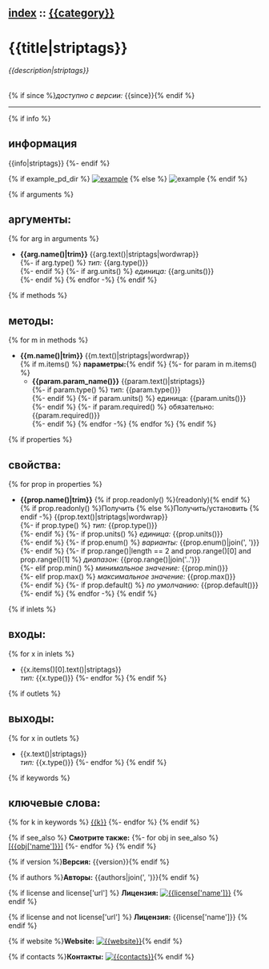 [index](index.html) :: [{{category}}](category_{{category|urlencode}}.html)
---

# {{title|striptags}}

###### {{description|striptags}}

{% if since %}*доступно с версии:* {{since}}{% endif %}

---

{% if info %}
## информация
{{info|striptags}}
{%- endif %}

{% if example_pd_dir %}
[![example]({{example_img_dir}}{{title|urlencode}}.jpg)]({{example_pd_dir}}{{title|urlencode}}.pd)
{% else %}
![example]({{example_img_dir}}{{title|urlencode}}.jpg)
{% endif %}

{% if arguments %}
## аргументы:
{% for arg in arguments %}
* **{{arg.name()|trim}}**
{{arg.text()|striptags|wordwrap}}<br>
{%- if arg.type() %}
_тип:_ {{arg.type()}}<br>
{%- endif %}
{%- if arg.units() %}
_единица:_ {{arg.units()}}<br>
{%- endif %}
{% endfor -%}
{% endif %}

{% if methods %}
## методы:
{% for m in methods %}
* **{{m.name()|trim}}**
{{m.text()|striptags|wordwrap}}<br>
{% if m.items() %}  __параметры:__{% endif %}
{%- for param in m.items() %}
  - **{{param.param_name()}}** {{param.text()|striptags}}<br>
{%- if param.type() %}
    тип: {{param.type()}} <br>
{%- endif %}
{%- if param.units() %}
    единица: {{param.units()}} <br> 
{%- endif %}
{%- if param.required() %}
    обязательно: {{param.required()}} <br> 
{%- endif %}
{% endfor -%}
{% endfor %}
{% endif %}

{% if properties %}
## свойства:
{% for prop in properties %}
* **{{prop.name()|trim}}** {% if prop.readonly() %}(readonly){% endif %}
{% if prop.readonly() %}Получить {% else %}Получить/установить {% endif -%}
{{prop.text()|striptags|wordwrap}}<br>
{%- if prop.type() %}
_тип:_ {{prop.type()}}<br>
{%- endif %}
{%- if prop.units() %}
_единица:_ {{prop.units()}}<br>
{%- endif %}
{%- if prop.enum() %}
_варианты:_ {{prop.enum()|join(', ')}}<br>
{%- endif %}
{%- if prop.range()|length == 2 and prop.range()[0] and prop.range()[1] %}
_диапазон:_ {{prop.range()|join('..')}}<br>
{%- elif prop.min() %}
_минимальное значение:_ {{prop.min()}}<br>
{%- elif prop.max() %}
_максимальное значение:_ {{prop.max()}}<br>
{%- endif %}
{%- if prop.default() %}
_по умолчанию:_ {{prop.default()}}<br>
{%- endif %}
{% endfor -%}
{% endif %}

{% if inlets %}
## входы:
{% for x in inlets %}
* {{x.items()[0].text()|striptags}}<br>
_тип:_ {{x.type()}}
{%- endfor %}
{% endif %}

{% if outlets %}
## выходы:
{% for x in outlets %}
* {{x.text()|striptags}}<br>
_тип:_ {{x.type()}}
{%- endfor %}
{% endif %}

{% if keywords %}
## ключевые слова:
{% for k in keywords %}
[{{k}}](keywords/{{k|urlencode}}.html)
{%- endfor %}
{% endif %}

{% if see_also %}
**Смотрите также:**
{%- for obj in see_also %}
[\[{{obj['name']}}\]]({{obj['name']|urlencode}}.html)
{%- endfor %}
{% endif %}

{% if version %}**Версия:** {{version}}{% endif %}

{% if authors %}**Авторы:** {{authors|join(', ')}}{% endif %}

{% if license and license['url'] %}
**Лицензия:** 
[![{{license['name']}}]({{license['url']}})]({{license['url']}})
{% endif %}

{% if license and not license['url'] %}
**Лицензия:** {{license['name']}}
{% endif %}

{% if website %}**Website:** [![{{website}}]({{website}})]({{website}}){% endif %}

{% if contacts %}**Контакты:** [![{{contacts}}](mailto:{{contacts}})](mailto:{{contacts}}){% endif %}

